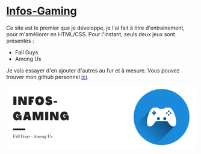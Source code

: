 # <a href="titi1000.github.io">Infos-Gaming</a>

Ce site est le premier que je développe, je l'ai fait à titre d'entrainement, 
pour m'améliorer en HTML/CSS. Pour l'instant, seuls deux jeux sont présentés :
- Fall Guys
- Among Us

Je vais essayer d'en ajouter d'autres au fur et à mesure. 
Vous pouvez trouver mon github personnel <a href="https://github.com/titi1000" style="color: #1f2988;">ici</a>.

<img src="images/Info-gaming.png">